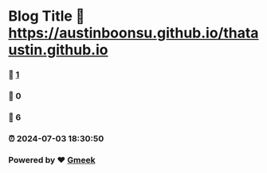 # Blog Title :link: https://austinboonsu.github.io/thataustin.github.io 
### :page_facing_up: [1](https://austinboonsu.github.io/thataustin.github.io/tag.html) 
### :speech_balloon: 0 
### :hibiscus: 6 
### :alarm_clock: 2024-07-03 18:30:50 
### Powered by :heart: [Gmeek](https://github.com/Meekdai/Gmeek)
